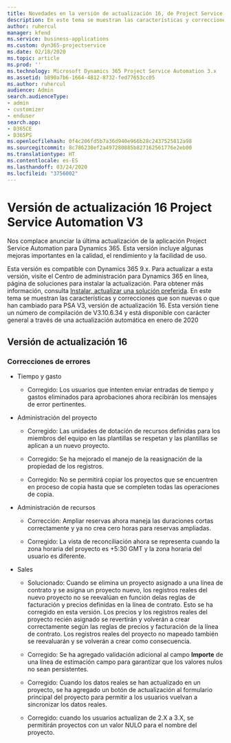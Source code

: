 ```yaml
---
title: Novedades en la versión de actualización 16, de Project Service Automation V3
description: En este tema se muestran las características y correcciones que están disponibles en la versión de actualización 16, V3, de Project Service Automation.
author: ruhercul
manager: kfend
ms.service: business-applications
ms.custom: dyn365-projectservice
ms.date: 02/18/2020
ms.topic: article
ms.prod: ''
ms.technology: Microsoft Dynamics 365 Project Service Automation 3.x
ms.assetid: b890a7b6-1664-4812-8732-fed77653cc05
ms.author: ruhercul
audience: Admin
search.audienceType:
- admin
- customizer
- enduser
search.app:
- D365CE
- D365PS
ms.openlocfilehash: 0f4c206fd5b7a36d940e966b28c2437525812a98
ms.sourcegitcommit: 8c786230ef2a497280885b827162561776e2eb00
ms.translationtype: HT
ms.contentlocale: es-ES
ms.lasthandoff: 03/24/2020
ms.locfileid: "3756002"
---
```

# <a name="project-service-automation-v3-update-release-16"></a>Versión de actualización 16 Project Service Automation V3
Nos complace anunciar la última actualización de la aplicación Project Service Automation para Dynamics 365. Esta versión incluye algunas mejoras importantes en la calidad, el rendimiento y la facilidad de uso.

Esta versión es compatible con Dynamics 365 9.x. Para actualizar a esta versión, visite el Centro de administración para Dynamics 365 en línea, página de soluciones para instalar la actualización. Para obtener más información, consulta [Instalar, actualizar una solución preferida](https://docs.microsoft.com/dynamics365/project-service/upgrade-psa-home-page). En este tema se muestran las características y correcciones que son nuevas o que han cambiado para PSA V3, versión de actualización 16. Esta versión tiene un número de compilación de V3.10.6.34 y está disponible con carácter general a través de una actualización automática en enero de 2020

## <a name="update-release-16"></a>Versión de actualización 16

### <a name="bug-fixes"></a>Correcciones de errores

-   Tiempo y gasto

    -   Corregido: Los usuarios que intenten enviar entradas de tiempo y gastos eliminados para aprobaciones ahora recibirán los mensajes de error pertinentes.

-   Administración del proyecto

    -   Corregido: Las unidades de dotación de recursos definidas para los miembros del equipo en las plantillas se respetan y las plantillas se aplican a un nuevo proyecto.

    -   Corregido: Se ha mejorado el manejo de la reasignación de la propiedad de los registros.

    -   Corregido: No se permitirá copiar los proyectos que se encuentren en proceso de copia hasta que se completen todas las operaciones de copia.

-   Administración de recursos

    -   Corrección: Ampliar reservas ahora maneja las duraciones cortas correctamente y ya no crea cero horas para reservas ampliadas.

    -   Corregido: La vista de reconciliación ahora se representa cuando la zona horaria del proyecto es +5:30 GMT y la zona horaria del usuario es diferente.

-   Sales

    -   Solucionado: Cuando se elimina un proyecto asignado a una línea de contrato y se asigna un proyecto nuevo, los registros reales del nuevo proyecto no se reevalúan en función delas reglas de facturación y precios definidas en la línea de contrato. Esto se ha corregido en esta versión. Los precios y los registros reales del proyecto recién asignado se revertirán y volverán a crear correctamente según las reglas de precios y facturación de la línea de contrato. Los registros reales del proyecto no mapeado también se reevaluarán y se volverán a crear como consecuencia.

    -   Corregido: Se ha agregado validación adicional al campo **Importe** de una línea de estimación campo para garantizar que los valores nulos no sean persistentes.

    -   Corregido: Cuando los datos reales se han actualizado en un proyecto, se ha agregado un botón de actualización al formulario principal del proyecto para permitir a los usuarios vuelvan a sincronizar los datos reales.

    -   Corregido: cuando los usuarios actualizan de 2.X a 3.X, se permitirán proyectos con un valor NULO para el nombre del proyecto.

